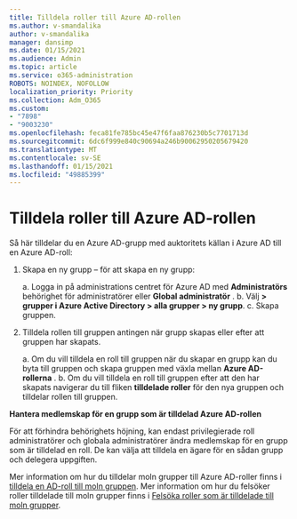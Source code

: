```yaml
---
title: Tilldela roller till Azure AD-rollen
ms.author: v-smandalika
author: v-smandalika
manager: dansimp
ms.date: 01/15/2021
ms.audience: Admin
ms.topic: article
ms.service: o365-administration
ROBOTS: NOINDEX, NOFOLLOW
localization_priority: Priority
ms.collection: Adm_O365
ms.custom:
- "7898"
- "9003230"
ms.openlocfilehash: feca81fe785bc45e47f6faa876230b5c7701713d
ms.sourcegitcommit: 6dc6f999e840c90694a246b90062950205679420
ms.translationtype: MT
ms.contentlocale: sv-SE
ms.lasthandoff: 01/15/2021
ms.locfileid: "49885399"
---
```

# <a name="assigning-groups-to-azure-ad-role"></a>Tilldela roller till Azure AD-rollen

Så här tilldelar du en Azure AD-grupp med auktoritets källan i Azure AD till en Azure AD-roll:

1. Skapa en ny grupp – för att skapa en ny grupp:

    a. Logga in på administrations centret för Azure AD med **Administratörs** behörighet för administratörer eller **Global administratör** .
    b. Välj **> grupper i Azure Active Directory > alla grupper > ny grupp**.
    c. Skapa gruppen.

2. Tilldela rollen till gruppen antingen när grupp skapas eller efter att gruppen har skapats.

    a. Om du vill tilldela en roll till gruppen när du skapar en grupp kan du byta till gruppen och skapa gruppen med växla mellan **Azure AD-rollerna** .
    b. Om du vill tilldela en roll till gruppen efter att den har skapats navigerar du till fliken **tilldelade roller** för den nya gruppen och tilldelar rollen till gruppen.  

**Hantera medlemskap för en grupp som är tilldelad Azure AD-rollen**

För att förhindra behörighets höjning, kan endast privilegierade roll administratörer och globala administratörer ändra medlemskap för en grupp som är tilldelad en roll. De kan välja att tilldela en ägare för en sådan grupp och delegera uppgiften.

Mer information om hur du tilldelar moln grupper till Azure AD-roller finns i [tilldela en AD-roll till moln gruppen](https://docs.microsoft.com/azure/active-directory/roles/groups-concept). Mer information om hur du felsöker roller tilldelade till moln grupper finns i [Felsöka roller som är tilldelade till moln grupper](https://docs.microsoft.com/azure/active-directory/roles/groups-faq-troubleshooting).





